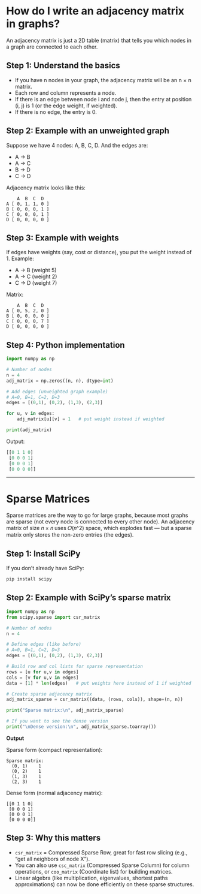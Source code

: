 # How do I write an adjacency matrix in graphs?

An adjacency matrix is just a 2D table (matrix) that tells you which nodes in a graph are connected to each other.

## Step 1: Understand the basics

* If you have n nodes in your graph, the adjacency matrix will be an n × n matrix.
* Each row and column represents a node.
* If there is an edge between node i and node j, then the entry at position (i, j) is 1 (or the edge weight, if weighted).
* If there is no edge, the entry is 0.

## Step 2: Example with an unweighted graph

Suppose we have 4 nodes: A, B, C, D.
And the edges are:

* A → B
* A → C
* B → D
* C → D

Adjacency matrix looks like this:

```
    A  B  C  D
A [ 0, 1, 1, 0 ]
B [ 0, 0, 0, 1 ]
C [ 0, 0, 0, 1 ]
D [ 0, 0, 0, 0 ]
```

## Step 3: Example with weights

If edges have weights (say, cost or distance), you put the weight instead of 1.
Example:

* A → B (weight 5)
* A → C (weight 2)
* C → D (weight 7)

Matrix:

```
    A  B  C  D
A [ 0, 5, 2, 0 ]
B [ 0, 0, 0, 0 ]
C [ 0, 0, 0, 7 ]
D [ 0, 0, 0, 0 ]

```

## Step 4: Python implementation

```py
import numpy as np

# Number of nodes
n = 4
adj_matrix = np.zeros((n, n), dtype=int)

# Add edges (unweighted graph example)
# A=0, B=1, C=2, D=3
edges = [(0,1), (0,2), (1,3), (2,3)]

for u, v in edges:
    adj_matrix[u][v] = 1   # put weight instead if weighted

print(adj_matrix)
```

Output:

```py
[[0 1 1 0]
 [0 0 0 1]
 [0 0 0 1]
 [0 0 0 0]]
```

---

# Sparse Matrices

Sparse matrices are the way to go for large graphs, because most graphs are sparse (not every node is connected to every other node). An adjacency matrix of size 𝑛 × 𝑛 uses 𝑂(𝑛^2) space, which explodes fast — but a sparse matrix only stores the non-zero entries (the edges).

## Step 1: Install SciPy

If you don’t already have SciPy:

```py
pip install scipy
```

## Step 2: Example with SciPy’s sparse matrix

```py
import numpy as np
from scipy.sparse import csr_matrix

# Number of nodes
n = 4

# Define edges (like before)
# A=0, B=1, C=2, D=3
edges = [(0,1), (0,2), (1,3), (2,3)]

# Build row and col lists for sparse representation
rows = [u for u,v in edges]
cols = [v for u,v in edges]
data = [1] * len(edges)   # put weights here instead of 1 if weighted

# Create sparse adjacency matrix
adj_matrix_sparse = csr_matrix((data, (rows, cols)), shape=(n, n))

print("Sparse matrix:\n", adj_matrix_sparse)

# If you want to see the dense version
print("\nDense version:\n", adj_matrix_sparse.toarray())
```

**Output**

Sparse form (compact representation):

```
Sparse matrix:
  (0, 1)	1
  (0, 2)	1
  (1, 3)	1
  (2, 3)	1
```

Dense form (normal adjacency matrix):

```
[[0 1 1 0]
 [0 0 0 1]
 [0 0 0 1]
 [0 0 0 0]]
```

## Step 3: Why this matters

* `csr_matrix` = Compressed Sparse Row, great for fast row slicing (e.g., “get all neighbors of node X”).
* You can also use `csc_matrix` (Compressed Sparse Column) for column operations, or `coo_matrix` (Coordinate list) for building matrices.
* Linear algebra (like multiplication, eigenvalues, shortest paths approximations) can now be done efficiently on these sparse structures.
